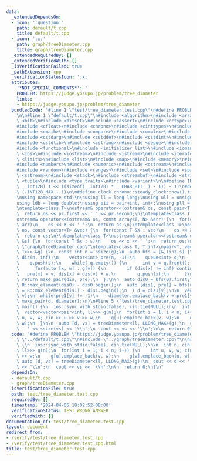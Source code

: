 ```yaml
---
data:
  _extendedDependsOn:
  - icon: ':question:'
    path: default/t.cpp
    title: default/t.cpp
  - icon: ':x:'
    path: graph/treeDiameter.cpp
    title: graph/treeDiameter.cpp
  _extendedRequiredBy: []
  _extendedVerifiedWith: []
  _isVerificationFailed: true
  _pathExtension: cpp
  _verificationStatusIcon: ':x:'
  attributes:
    '*NOT_SPECIAL_COMMENTS*': ''
    PROBLEM: https://judge.yosupo.jp/problem/tree_diameter
    links:
    - https://judge.yosupo.jp/problem/tree_diameter
  bundledCode: "#line 1 \"test/tree_diameter.test.cpp\"\n#define PROBLEM \"https://judge.yosupo.jp/problem/tree_diameter\"\
    \n\n#line 1 \"default/t.cpp\"\n#include <algorithm>\n#include <array>\n#include\
    \ <bit>\n#include <bitset>\n#include <cassert>\n#include <cctype>\n#include <cfenv>\n\
    #include <cfloat>\n#include <chrono>\n#include <cinttypes>\n#include <climits>\n\
    #include <cmath>\n#include <compare>\n#include <complex>\n#include <concepts>\n\
    #include <cstdarg>\n#include <cstddef>\n#include <cstdint>\n#include <cstdio>\n\
    #include <cstdlib>\n#include <cstring>\n#include <deque>\n#include <fstream>\n\
    #include <functional>\n#include <initializer_list>\n#include <iomanip>\n#include\
    \ <ios>\n#include <iostream>\n#include <istream>\n#include <iterator>\n#include\
    \ <limits>\n#include <list>\n#include <map>\n#include <memory>\n#include <new>\n\
    #include <numbers>\n#include <numeric>\n#include <ostream>\n#include <queue>\n\
    #include <random>\n#include <ranges>\n#include <set>\n#include <span>\n#include\
    \ <sstream>\n#include <stack>\n#include <streambuf>\n#include <string>\n#include\
    \ <tuple>\n#include <type_traits>\n#include <variant>\n\n#define INT128_MAX (__int128)(((unsigned\
    \ __int128) 1 << ((sizeof(__int128) * __CHAR_BIT__) - 1)) - 1)\n#define INT128_MIN\
    \ (-INT128_MAX - 1)\n\n#define clock chrono::steady_clock::now().time_since_epoch().count()\n\
    \nusing namespace std;\n\nusing ll = long long;\nusing ull = unsigned long long;\n\
    using ldb = long double;\nusing pii = pair<int, int>;\nusing pll = pair<ll, ll>;\n\
    \ntemplate<class T>\nostream& operator<<(ostream& os, const pair<T, T> pr) {\n\
    \  return os << pr.first << ' ' << pr.second;\n}\ntemplate<class T, size_t N>\n\
    ostream& operator<<(ostream& os, const array<T, N> &arr) {\n  for(const T &X :\
    \ arr)\n    os << X << ' ';\n  return os;\n}\ntemplate<class T>\nostream& operator<<(ostream&\
    \ os, const vector<T> &vec) {\n  for(const T &X : vec)\n    os << X << ' ';\n\
    \  return os;\n}\ntemplate<class T>\nostream& operator<<(ostream& os, const set<T>\
    \ &s) {\n  for(const T &x : s)\n    os << x << ' ';\n  return os;\n}\n#line 1\
    \ \"graph/treeDiameter.cpp\"\ntemplate<class T, T inf>\npair<T, vector<int>> treeDiameter(vector<vector<pair<int,\
    \ T>>> &g) {\n  const int n = ssize(g);\n  auto bfs = [&](int s) {\n    vector<T>\
    \ dis(n, inf);\n    vector<int> pre(n, -1);\n    queue<int> q;\n    dis[s] = 0;\n\
    \    q.push(s);\n    while(!q.empty()) {\n      int v = q.front(); q.pop();\n\
    \      for(auto [x, w] : g[v]) {\n        if (dis[x] != inf) continue;\n     \
    \   pre[x] = v, dis[x] = dis[v] + w;\n        q.push(x);\n      }\n    }\n   \
    \ return make_pair(dis, pre);\n  };\n\n  auto dis0 = bfs(0).first;\n  int u =\
    \ R::max_element(dis0) - dis0.begin();\n  auto [dis1, pre1] = bfs(u);\n  int v\
    \ = R::max_element(dis1) - dis1.begin();\n  T d = dis1[v];\n\n  vector<int> diameter(1,\
    \ v);\n  while(pre1[v] != -1)\n    diameter.emplace_back(v = pre1[v]);\n\n  return\
    \ make_pair(d, diameter);\n}\n#line 5 \"test/tree_diameter.test.cpp\"\n\nsigned\
    \ main() {\n  ios::sync_with_stdio(false), cin.tie(NULL);\n\n  int n; cin >> n;\n\
    \  vector<vector<pair<int, ll>>> g(n);\n  for(int i = 1; i < n; i++) {\n    int\
    \ u, v, w; cin >> u >> v >> w;\n    g[u].emplace_back(v, w);\n    g[v].emplace_back(u,\
    \ w);\n  }\n\n  auto [d, vs] = treeDiameter<ll, LLONG_MAX>(g);\n  cout << d <<\
    \ ' ' << ssize(vs) << '\\n';\n  cout << vs << '\\n';\n\n  return 0;\n}\n"
  code: "#define PROBLEM \"https://judge.yosupo.jp/problem/tree_diameter\"\n\n#include\
    \ \"../default/t.cpp\"\n#include \"../graph/treeDiameter.cpp\"\n\nsigned main()\
    \ {\n  ios::sync_with_stdio(false), cin.tie(NULL);\n\n  int n; cin >> n;\n  vector<vector<pair<int,\
    \ ll>>> g(n);\n  for(int i = 1; i < n; i++) {\n    int u, v, w; cin >> u >> v\
    \ >> w;\n    g[u].emplace_back(v, w);\n    g[v].emplace_back(u, w);\n  }\n\n \
    \ auto [d, vs] = treeDiameter<ll, LLONG_MAX>(g);\n  cout << d << ' ' << ssize(vs)\
    \ << '\\n';\n  cout << vs << '\\n';\n\n  return 0;\n}\n"
  dependsOn:
  - default/t.cpp
  - graph/treeDiameter.cpp
  isVerificationFile: true
  path: test/tree_diameter.test.cpp
  requiredBy: []
  timestamp: '2024-04-05 18:02:52+08:00'
  verificationStatus: TEST_WRONG_ANSWER
  verifiedWith: []
documentation_of: test/tree_diameter.test.cpp
layout: document
redirect_from:
- /verify/test/tree_diameter.test.cpp
- /verify/test/tree_diameter.test.cpp.html
title: test/tree_diameter.test.cpp
---
```


